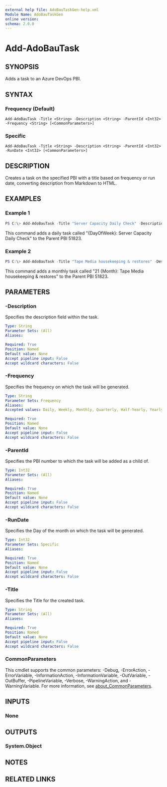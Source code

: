 ```yaml
---
external help file: AdoBauTaskGen-help.xml
Module Name: AdoBauTaskGen
online version:
schema: 2.0.0
---
```


# Add-AdoBauTask

## SYNOPSIS
Adds a task to an Azure DevOps PBI.

## SYNTAX

### Frequency (Default)
```
Add-AdoBauTask -Title <String> -Description <String> -ParentId <Int32> -Frequency <String> [<CommonParameters>]
```

### Specific
```
Add-AdoBauTask -Title <String> -Description <String> -ParentId <Int32> -RunDate <Int32> [<CommonParameters>]
```

## DESCRIPTION
Creates a task on the specified PBI with a title based on frequency or run date, converting description from Markdown to HTML.

## EXAMPLES

### Example 1
```powershell
PS C:\> Add-AdoBauTask -Title "Server Capacity Daily Check" -Description "Carry out server capacity checks" -ParentId 51823 -Frequency "Daily"
```

This command adds a daily task called "{DayOfWeek}: Server Capacity Daily Check" to the Parent PBI 51823.

### Example 2
```powershell
PS C:\> Add-AdoBauTask -Title "Tape Media housekeeping & restores" -Description "Carry out tape library maintenance" -ParentId 51823 -Specific 21
```

This command adds a monthly task called "21 {Month}: Tape Media housekeeping & restores" to the Parent PBI 51823.

## PARAMETERS

### -Description
Specifies the description field within the task.

```yaml
Type: String
Parameter Sets: (All)
Aliases:

Required: True
Position: Named
Default value: None
Accept pipeline input: False
Accept wildcard characters: False
```

### -Frequency
Specifies the frequency on which the task will be generated.

```yaml
Type: String
Parameter Sets: Frequency
Aliases:
Accepted values: Daily, Weekly, Monthly, Quarterly, Half-Yearly, Yearly

Required: True
Position: Named
Default value: None
Accept pipeline input: False
Accept wildcard characters: False
```

### -ParentId
Specifies the PBI number to which the task will be added as a child of.

```yaml
Type: Int32
Parameter Sets: (All)
Aliases:

Required: True
Position: Named
Default value: None
Accept pipeline input: False
Accept wildcard characters: False
```

### -RunDate
Specifies the Day of the month on which the task will be generated.

```yaml
Type: Int32
Parameter Sets: Specific
Aliases:

Required: True
Position: Named
Default value: None
Accept pipeline input: False
Accept wildcard characters: False
```

### -Title
Specifies the Title for the created task.

```yaml
Type: String
Parameter Sets: (All)
Aliases:

Required: True
Position: Named
Default value: None
Accept pipeline input: False
Accept wildcard characters: False
```

### CommonParameters
This cmdlet supports the common parameters: -Debug, -ErrorAction, -ErrorVariable, -InformationAction, -InformationVariable, -OutVariable, -OutBuffer, -PipelineVariable, -Verbose, -WarningAction, and -WarningVariable. For more information, see [about_CommonParameters](http://go.microsoft.com/fwlink/?LinkID=113216).

## INPUTS

### None

## OUTPUTS

### System.Object
## NOTES

## RELATED LINKS
